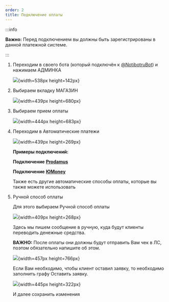 ```yaml
---
order: 2
title: Подключение оплаты
---
```


:::info 

**Важно:** Перед подключением вы должны быть зарегистрированы в данной платежной системе.

:::

1. Переходим в своего бота (который подключён к [@NotibotruBot](https://t.me/NotibotruBot)) и нажимаем АДМИНКА

   ![](./_index.jpeg){width=538px height=142px}

2. Выбираем вкладку МАГАЗИН

   ![](./_index-2.jpeg){width=439px height=680px}

3. Выбираем прием оплаты

   ![](./_index-2-2.jpeg){width=444px height=683px}

4. Переходим в Автоматические платежи

   ![](./_index-3.jpeg){width=439px height=269px}

   **Примеры подключений:**

   **Подключение** [**Prodamus**](./prodamus)

   **Подключение** [**ЮMoney**](./new-article)

   Также есть другие автоматические способы оплаты, которые вы также можете использовать

5. Ручной способ оплаты

   Для этого выбираем Ручной способ оплаты

   ![](./podklyuchenie-oplaty.jpeg){width=409px height=268px}

   Здесь мы пишем сообщение в ручную, куда будут клиенты переводить денежные средства.

   **ВАЖНО:** После оплаты они должны будут отправить Вам чек в ЛС, поэтом обязательно напишите об этом.

   ![](./podklyuchenie-oplaty-2.jpeg){width=457px height=766px}

   Если Вам необходимо, чтобы клиент оставил заявку, то необходимо заполнить графу Оставить заявку.

   ![](./podklyuchenie-oplaty-3.jpeg){width=445px height=322px}

   И далее сохранить изменения


